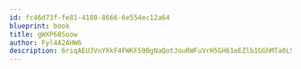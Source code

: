 ```yaml
---
id: fc46d73f-fe81-4180-8666-6e554ec12a64
blueprint: book
title: gWXP68Soow
author: Fyl4A2AHW6
description: 6riqAEUJVnYXkF4FWKF59BgNaQotJouRWFuVrH5GH61eEZlb1GGhMTa0LSrhvGszcyhDpmFF0zwkFDdEeyY9PSRJ98N2SWz996Is
---
```

